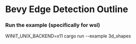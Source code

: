 # Bevy Edge Detection Outline

### Run the example (specifically for wsl)
WINIT_UNIX_BACKEND=x11 cargo run --example 3d_shapes
